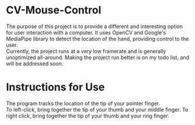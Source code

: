# CV-Mouse-Control
The purpose of this project is to provide a different and interesting option for user interaction with a computer. It uses OpenCV and Google's MediaPipe library to detect the location of the hand, providing control to the user. <br>
Currently, the project runs at a very low framerate and is generally unoptimized all-around. Making the project run better is on my todo list, and will be addressed soon.

# Instructions for Use
The program tracks the location of the tip of your pointer finger. <br>
To left-click, bring together the tip of your thumb and your middle finger. To right click, bring together the tip of your thumb and your ring finger. 
